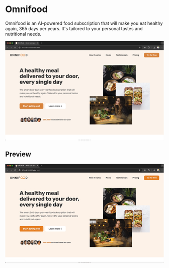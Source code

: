 # Omnifood

Omnifood is an AI-powered food subscription that will make you eat healthy again, 365 days per years. It's tailored to your personal tastes and nutritional needs.

![](/screenshots/main.png)

## Preview

![](/screenshots/omnifood-preview.gif)
